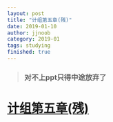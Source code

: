 ```yaml
---
layout: post
title: "计组第五章(残)"
date: 2019-01-10
author: jjnoob
category: 2019-01
tags: studying
finished: true
---
```


> ### 对不上ppt只得中途放弃了

# [计组第五章(残)](/_posts/计组第五章(残).md)
